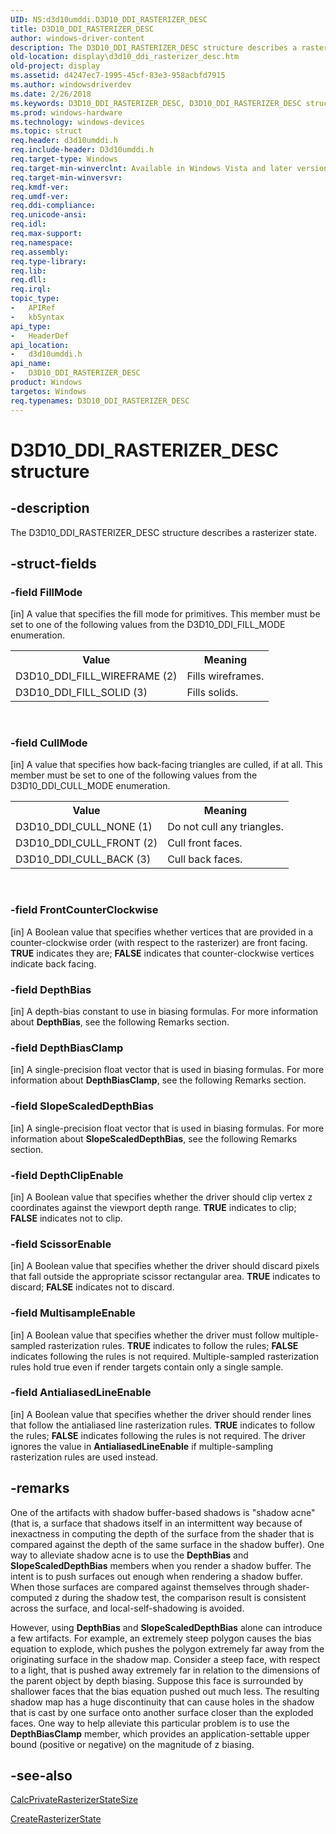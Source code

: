 ```yaml
---
UID: NS:d3d10umddi.D3D10_DDI_RASTERIZER_DESC
title: D3D10_DDI_RASTERIZER_DESC
author: windows-driver-content
description: The D3D10_DDI_RASTERIZER_DESC structure describes a rasterizer state.
old-location: display\d3d10_ddi_rasterizer_desc.htm
old-project: display
ms.assetid: d4247ec7-1995-45cf-83e3-958acbfd7915
ms.author: windowsdriverdev
ms.date: 2/26/2018
ms.keywords: D3D10_DDI_RASTERIZER_DESC, D3D10_DDI_RASTERIZER_DESC structure [Display Devices], UMDisplayDriver_Dx10param_Structs_bf0538cd-a9de-44f6-a028-d147b77324fc.xml, d3d10umddi/D3D10_DDI_RASTERIZER_DESC, display.d3d10_ddi_rasterizer_desc
ms.prod: windows-hardware
ms.technology: windows-devices
ms.topic: struct
req.header: d3d10umddi.h
req.include-header: D3d10umddi.h
req.target-type: Windows
req.target-min-winverclnt: Available in Windows Vista and later versions of the Windows operating systems.
req.target-min-winversvr: 
req.kmdf-ver: 
req.umdf-ver: 
req.ddi-compliance: 
req.unicode-ansi: 
req.idl: 
req.max-support: 
req.namespace: 
req.assembly: 
req.type-library: 
req.lib: 
req.dll: 
req.irql: 
topic_type:
-	APIRef
-	kbSyntax
api_type:
-	HeaderDef
api_location:
-	d3d10umddi.h
api_name:
-	D3D10_DDI_RASTERIZER_DESC
product: Windows
targetos: Windows
req.typenames: D3D10_DDI_RASTERIZER_DESC
---
```


# D3D10_DDI_RASTERIZER_DESC structure


## -description


The D3D10_DDI_RASTERIZER_DESC structure describes a rasterizer state.


## -struct-fields




### -field FillMode

[in] A value that specifies the fill mode for primitives. This member must be set to one of the following values from the D3D10_DDI_FILL_MODE enumeration.

<table>
<tr>
<th>Value</th>
<th>Meaning</th>
</tr>
<tr>
<td>
D3D10_DDI_FILL_WIREFRAME (2)

</td>
<td>
Fills wireframes.

</td>
</tr>
<tr>
<td>
D3D10_DDI_FILL_SOLID (3)

</td>
<td>
Fills solids.

</td>
</tr>
</table>
 


### -field CullMode

[in] A value that specifies how back-facing triangles are culled, if at all. This member must be set to one of the following values from the D3D10_DDI_CULL_MODE enumeration.

<table>
<tr>
<th>Value</th>
<th>Meaning</th>
</tr>
<tr>
<td>
D3D10_DDI_CULL_NONE (1)

</td>
<td>
Do not cull any triangles.

</td>
</tr>
<tr>
<td>
D3D10_DDI_CULL_FRONT (2)

</td>
<td>
Cull front faces.

</td>
</tr>
<tr>
<td>
D3D10_DDI_CULL_BACK (3)

</td>
<td>
Cull back faces.

</td>
</tr>
</table>
 


### -field FrontCounterClockwise

[in] A Boolean value that specifies whether vertices that are provided in a counter-clockwise order (with respect to the rasterizer) are front facing. <b>TRUE</b> indicates they are; <b>FALSE</b> indicates that counter-clockwise vertices indicate back facing. 


### -field DepthBias

[in] A depth-bias constant to use in biasing formulas. For more information about <b>DepthBias</b>, see the following Remarks section. 


### -field DepthBiasClamp

[in] A single-precision float vector that is used in biasing formulas. For more information about <b>DepthBiasClamp</b>, see the following Remarks section. 


### -field SlopeScaledDepthBias

[in] A single-precision float vector that is used in biasing formulas. For more information about <b>SlopeScaledDepthBias</b>, see the following Remarks section. 


### -field DepthClipEnable

[in] A Boolean value that specifies whether the driver should clip vertex z coordinates against the viewport depth range. <b>TRUE</b> indicates to clip; <b>FALSE</b> indicates not to clip. 


### -field ScissorEnable

[in] A Boolean value that specifies whether the driver should discard pixels that fall outside the appropriate scissor rectangular area. <b>TRUE</b> indicates to discard; <b>FALSE</b> indicates not to discard. 


### -field MultisampleEnable

[in] A Boolean value that specifies whether the driver must follow multiple-sampled rasterization rules. <b>TRUE</b> indicates to follow the rules; <b>FALSE</b> indicates following the rules is not required. Multiple-sampled rasterization rules hold true even if render targets contain only a single sample.  


### -field AntialiasedLineEnable

[in] A Boolean value that specifies whether the driver should render lines that follow the antialiased line rasterization rules. <b>TRUE</b> indicates to follow the rules; <b>FALSE</b> indicates following the rules is not required. The driver ignores the value in <b>AntialiasedLineEnable</b> if multiple-sampling rasterization rules are used instead. 


## -remarks



One of the artifacts with shadow buffer-based shadows is "shadow acne" (that is, a surface that shadows itself in an intermittent way because of inexactness in computing the depth of the surface from the shader that is compared against the depth of the same surface in the shadow buffer). One way to alleviate shadow acne is to use the <b>DepthBias</b> and <b>SlopeScaledDepthBias</b> members when you render a shadow buffer. The intent is to push surfaces out enough when rendering a shadow buffer. When those surfaces are compared against themselves through shader-computed z during the shadow test, the comparison result is consistent across the surface, and local-self-shadowing is avoided.

However, using <b>DepthBias</b> and <b>SlopeScaledDepthBias</b> alone can introduce a few artifacts. For example, an extremely steep polygon causes the bias equation to explode, which pushes the polygon extremely far away from the originating surface in the shadow map. Consider a steep face, with respect to a light, that is pushed away extremely far in relation to the dimensions of the parent object by depth biasing. Suppose this face is surrounded by shallower faces that the bias equation pushed out much less. The resulting shadow map has a huge discontinuity that can cause holes in the shadow that is cast by one surface onto another surface closer than the exploded faces. One way to help alleviate this particular problem is to use the <b>DepthBiasClamp</b> member, which provides an application-settable upper bound (positive or negative) on the magnitude of z biasing.




## -see-also




<a href="https://msdn.microsoft.com/8b10b2b8-21b0-451c-9a85-353222d9c288">CalcPrivateRasterizerStateSize</a>



<a href="https://msdn.microsoft.com/4507b92e-2437-4f90-b527-e06773ca1e08">CreateRasterizerState</a>
 

 

